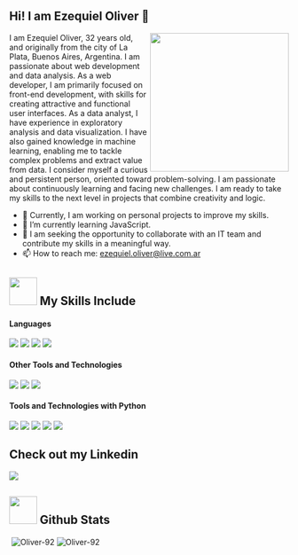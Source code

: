 ## Hi! I am Ezequiel Oliver 👋

<picture> <img align="right" src="https://github.com/7oSkaaa/7oSkaaa/blob/main/Images/Right_Side.gif?raw=true" width = 250px></picture>

I am Ezequiel Oliver, 32 years old, and originally from the city of La Plata, Buenos Aires, Argentina. I am passionate about web development and data analysis.
As a web developer, I am primarily focused on front-end development, with skills for creating attractive and functional user interfaces.
As a data analyst, I have experience in exploratory analysis and data visualization. I have also gained knowledge in machine learning, enabling me to tackle complex problems and extract value from data.
I consider myself a curious and persistent person, oriented toward problem-solving. I am passionate about continuously learning and facing new challenges. I am ready to take my skills to the next level in projects that combine creativity and logic.

- 🔭 Currently, I am working on personal projects to improve my skills.
- 🌱 I’m currently learning JavaScript.
- 👯 I am seeking the opportunity to collaborate with an IT team and contribute my skills in a meaningful way.
- 📫 How to reach me: ezequiel.oliver@live.com.ar

## <picture><img src = "https://github.com/7oSkaaa/7oSkaaa/blob/main/Images/about_me.gif?raw=true" width = 50px></picture> My Skills Include

<h4> Languages </h4>
<span> 
  <img src="https://img.shields.io/badge/HTML5-E34F26?style=for-the-badge&logo=html5&logoColor=white">
  <img src="https://img.shields.io/badge/CSS3-1572B6?style=for-the-badge&logo=css3&logoColor=white">
  <img src="https://img.shields.io/badge/JavaScript-F7DF1E?style=for-the-badge&logo=javascript&logoColor=black">
  <img src="https://img.shields.io/badge/python-3670A0?style=for-the-badge&logo=python&logoColor=ffdd54">
</span>


<h4> Other Tools and Technologies </h4>
<span>
  <img src="https://img.shields.io/badge/Git-F05032?style=for-the-badge&logo=git&logoColor=white">
  <img src="https://img.shields.io/badge/MySQL-00000F?style=for-the-badge&logo=mysql&logoColor=white">
  <img src="https://img.shields.io/badge/sqlite-%2307405e.svg?style=for-the-badge&logo=sqlite&logoColor=white">
</span>

<h4> Tools and Technologies with Python </h4>
<span>
  <img src="https://img.shields.io/badge/Matplotlib-%23ffffff.svg?style=for-the-badge&logo=Matplotlib&logoColor=black">
  <img src="https://img.shields.io/badge/numpy-%23013243.svg?style=for-the-badge&logo=numpy&logoColor=white">
  <img src="https://img.shields.io/badge/pandas-%23150458.svg?style=for-the-badge&logo=pandas&logoColor=white">
  <img src="https://img.shields.io/badge/scikit--learn-%23F7931E.svg?style=for-the-badge&logo=scikit-learn&logoColor=white">
  <img src="https://img.shields.io/badge/flask-%23000.svg?style=for-the-badge&logo=flask&logoColor=white">
</span>

## Check out my Linkedin
<a href= "https://www.linkedin.com/in/ezequiel-oliver/">
    <img src="https://img.shields.io/badge/linkedin-%230077B5.svg?style=for-the-badge&logo=linkedin&logoColor=white">
</a>


## <picture> <img src = "https://github.com/7oSkaaa/7oSkaaa/blob/main/Images/Statistics.gif?raw=true" width = 50px>  </picture> Github Stats

<span>&nbsp;<img align="center" src="https://github-readme-stats.vercel.app/api?username=Oliver-92&show_icons=true&theme=dark&locale=en" alt="Oliver-92" /></span>
<span><img align="center" src="https://github-readme-streak-stats.herokuapp.com/?user=Oliver-92&theme=dark" alt="Oliver-92" /></span>


